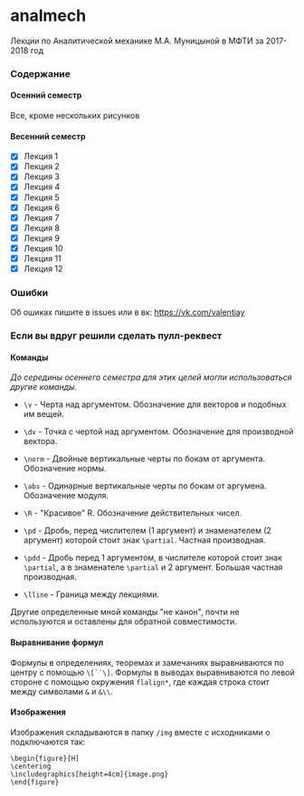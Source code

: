 # analmech
Лекции по Аналитической механике М.А. Муницыной в МФТИ за 2017-2018 год

### Содержание

#### Осенний семестр
Все, кроме нескольких рисунков

#### Весенний семестр
- [x] Лекция 1
- [x] Лекция 2
- [x] Лекция 3
- [x] Лекция 4
- [x] Лекция 5
- [x] Лекция 6
- [x] Лекция 7
- [x] Лекция 8
- [x] Лекция 9
- [x] Лекция 10
- [x] Лекция 11
- [x] Лекция 12

### Ошибки
Об ошиках пишите в issues или в вк: https://vk.com/valentiay

### Если вы вдруг решили сделать пулл-реквест
#### Команды
*До середины осеннего семестра для этих целей могли использоваться другие команды.*

* `\v` - Черта над аргументом. Обозначение для векторов и подобных им вещей.

* `\dv` - Точка с чертой над аргументом. Обозначение для производной вектора.

* `\norm` - Двойные вертикальные черты по бокам от аргумента. Обозначение нормы.

* `\abs` - Одинарные вертикальные черты по бокам от аргумена. Обозначение модуля.

* `\R` - "Красивое" R. Обозначение действительных чисел.

* `\pd` - Дробь, перед числителем (1 аргумент) и знаменателем (2 аргумент) которой стоит знак `\partial`. Частная 
производная.

* `\pdd` - Дробь перед 1 аргументом, в числителе которой стоит знак `\partial`, а в знаменателе `\partial` и 
2 аргумент. Большая частная производная.

* `\lline` - Граница между лекциями.

Другие определенные мной команды "не канон", почти не используются и оставлены для обратной совместимости.

#### Выравнивание формул

Формулы в определениях, теоремах и замечаниях выравниваются по центру с помощью `\[``\]`. 
Формулы в выводах выравниваются по левой стороне с помощью окружения `flalign*`, 
где каждая строка стоит между символами `&` и `&\\`.

#### Изображения

Изображения складываются в папку `/img` вместе с исходниками о подключаются так:
```
\begin{figure}[H]
\centering
\includegraphics[height=4cm]{image.png}
\end{figure}
```
